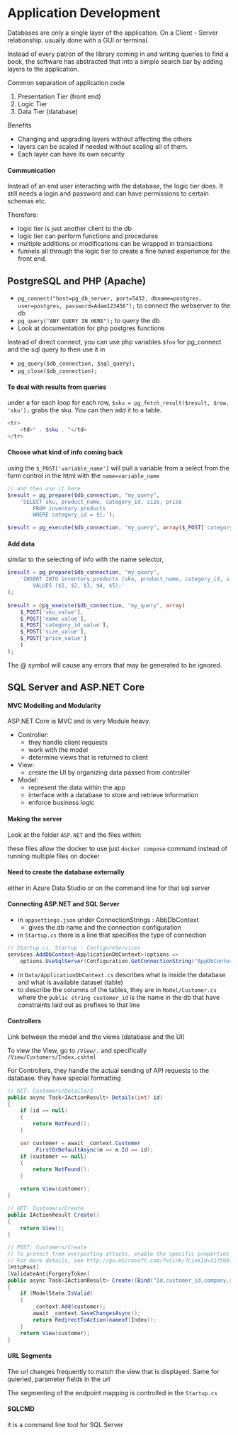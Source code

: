 # Application Development

Databases are only a single layer of the application.
On a Client - Server relationship.
usually done with a GUI or terminal.

Instead of every patron of the library coming in and writing queries to find a book, the software has abstracted that into a simple search bar by adding layers to the application. 

Common separation of application code

1. Presentation Tier (front end)
2. Logic Tier 
3. Data Tier (database)

Benefits

- Changing and upgrading layers without affecting the others
- layers can be scaled if needed without scaling all of them.
- Each layer can have its own security 

#### Communication

Instead of an end user interacting with the database,
the logic tier does.
It still needs a login and password
and can have permissions to certain schemas etc.

Therefore:

- logic tier is just another client to the db
- logic tier can perform functions and procedures
- multiple additions or modifications can be wrapped in transactions
- funnels all through the logic tier to create a fine tuned experience for the front end.


## PostgreSQL and PHP (Apache)

- `pg_connect("host=pg_db_server, port=5432, dbname=postgres, user=postgres, password=Adam123456");` to connect the webserver to the db
- `pg_query("ANY QUERY IN HERE");` to query the db
- Look at documentation for php postgres functions

Instead of direct connect, you can use php variables `$foo`
for pg_connect and the sql query to then use it in

- `pg_query($db_connection, $sql_query);`
- `pg_close($db_connection);`


#### To deal with results from queries

under a for each loop for each row,
`$sku = pg_fetch_result($result, $row, 'sku');` 
grabs the sku. 
You can then add it to a table.

```php
<tr>
	<td>" . $sku . "</td>
</tr>

```

#### Choose what kind of info coming back

using the `$_POST['variable_name']` will pull a variable from a select
from the form control in the html with the `name=variable_name`

```php
// and then use it here
$result = pg_prepare($db_connection, "my_query", 
	'SELECT sku, product_name, category_id, size, price
 		FROM inventory.products
		WHERE category_id = $1;');

$result = pg_execute($db_connection, "my_query", array($_POST['category_id_value']));

```

#### Add data

similar to the selecting of info with the name selector,

```php
$result = pg_prepare($db_connection, "my_query", 
	'INSERT INTO inventory.products (sku, product_name, category_id, size, price)
		VALUES ($1, $2, $3, $4, $5);'
);
    
$result = @pg_execute($db_connection, "my_query", array(
	$_POST['sku_value'],
    $_POST['name_value'],
    $_POST['category_id_value'],
    $_POST['size_value'],
    $_POST['price_value']
	)
);

```

The @ symbol will cause any errors that may be generated to be ignored.


## SQL Server and ASP.NET Core

#### MVC Modelling and Modularity

ASP.NET Core is MVC and is very Module heavy.

- Controller: 
	- they handle client requests
	- work with the model
	- determine views that is returned to client
- View:
	- create the UI by organizing data passed from controller
- Model:
	- represent the data within the app
	- interface with a database to store and retrieve information 
	- enforce business logic

#### Making the server

Look at the folder `ASP.NET` and the files within:

these files allow the docker to use just `docker compose` command
instead of running multiple files on docker

#### Need to create the database externally

either in Azure Data Studio or on the command line 
for that sql server

#### Connecting ASP.NET and SQL Server

- in `appsettings.json` under ConnectionStrings : AbbDbContext
	- gives the db name and the connection configuration
- in `Startup.cs` there is a line that specifies the type of connection

```cs
// Startup.cs, Startup : ConfigureServices
services.AddDbContext<ApplicationDbContext>(options =>
	options.UseSqlServer(Configuration.GetConnectionString("AppDbContext")));
```

- in `Data/ApplicationDbContext.cs` describes what is inside the database
and what is available dataset (table)
- to describe the columns of the tables, they are in `Model/Customer.cs`
where the `public string customer_id` is the name in the db
that have constraints laid out as prefixes to that line

#### Controllers

Link between the model and the views (database and the UI)

To view the View, go to `/View/.` and specifically `/View/Customers/Index.cshtml`

For Controllers, they handle the actual sending of API requests to the database.
they have special formatting

```cs
// GET: Customers/Details/5
public async Task<IActionResult> Details(int? id)
{
    if (id == null)
    {
        return NotFound();
    }

    var customer = await _context.Customer
        .FirstOrDefaultAsync(m => m.Id == id);
    if (customer == null)
    {
        return NotFound();
    }

    return View(customer);
}

// GET: Customers/Create
public IActionResult Create()
{
    return View();
}

// POST: Customers/Create
// To protect from overposting attacks, enable the specific properties you want to bind to.
// For more details, see http://go.microsoft.com/fwlink/?LinkId=317598.
[HttpPost]
[ValidateAntiForgeryToken]
public async Task<IActionResult> Create([Bind("Id,customer_id,company,address,city,state,zip")] Customer customer)
{
    if (ModelState.IsValid)
    {
        _context.Add(customer);
        await _context.SaveChangesAsync();
        return RedirectToAction(nameof(Index));
    }
    return View(customer);
}
```

#### URL Segments

The url changes frequently to match the view that is displayed.
Same for quieried, parameter fields in the url

The segmenting of the endpoint mapping is controlled in the `Startup.cs`


#### SQLCMD

it is a command line tool for SQL Server 

